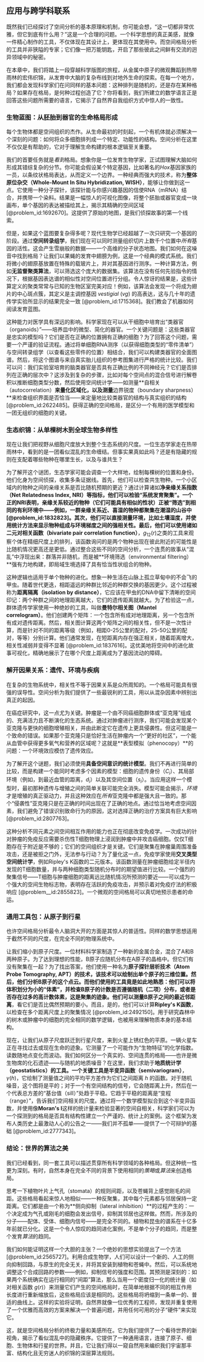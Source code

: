 ## 应用与跨学科联系

既然我们已经探讨了空间分析的基本原理和机制，你可能会想，“这一切都非常优雅，但它到底有什么用？”这是一个合理的问题。一个科学思想的真正美感，就像一件精心制作的工具，不仅体现在其设计上，更体现在其使用中。而空间格局分析的工具并非狭隘的专家；它们像一把万能钥匙，开启了那些彼此之间鲜有交流的迥异领域中的秘密。

在本章中，我们将踏上一段穿越科学版图的旅程，从金属中原子的微观舞蹈到热带雨林的宏伟织锦，从发育中大脑的复杂布线到对地外生命的探索。在每一个地方，我们都会发现科学家们在问同样的基本问题：这种排列是随机的，还是存在某种格局？如果存在格局，是何种过程创造了它？你将看到，我们所建立的数学语言正是回答这些问题所需要的语言，它揭示了自然界自我组织方式中惊人的一致性。

### 生物蓝图：从胚胎到器官的生命格局形成

每个生物体都是空间组织的杰作。从生命最初的时刻起，一个有机体就必须解决一个深刻的问题：如何将众多细胞排列成一个特定、功能性的结构。空间分析在这里不仅仅是有帮助的，它对于理解生命构建的根本逻辑至关重要。

我们的首要任务就是*看到*格局。想象你是一位发育生物学家，正试图理解大脑如何形成其错综复杂的分节。你可能会假设某个特定基因，比如著名的*Hox*基因家族的一员，以条纹状格局表达，从而定义一个边界。一种经典而强大的技术，称为**整体原位杂交（Whole-Mount In Situ Hybridization, WISH）**，能够让你做到这一点。它使用一种分子探针，该探针能与你感兴趣基因的信使RNA（mRNA）结合，并携带一个染料。结果是一幅惊人的可视化图像，将整个胚胎或器官变成一块画布，单个基因的表达被描绘其上，揭示其精确的空间区域 [@problem_id:1692670]。这提供了原始的地图，是我们侦探故事的第一个线索。

但是，如果这个蓝图要复杂得多呢？现代生物学已经超越了一次只研究一个基因的阶段。通过**空间转录组学**，我们现在可以同时测量组织切片上数千个位置中*所有*基因的活性。这会产生雪崩般的数据——一个高维的分子状态地图。我们如何在这噪音中找到格局？让我们以果蝇的发育中翅膀为例，这是一个经典的模式系统。我们将微小的翅原基放置在特殊的载玻片上，并对其基因进行测序。一种计算方法，例如**无监督聚类算法**，可以筛选这个庞大的数据集。该算法在没有任何先验指令的情况下，根据基因表达谱的相似性对空间位置进行分组。令人惊讶的结果是，这些计算定义的聚类常常与已知的生物区室完美对应！例如，该算法会发现一个将成为翅片的中心斑点簇，其定义是主调控基因 *vestigial* ($vg$) 的高表达，这与几十年的遗传学实验所显示的结果完全一致 [@problem_id:1715368]。我们教会了机器如何阅读发育蓝图。

这种能力对医学具有深远的影响。科学家现在可以从干细胞中培育出“类器官（organoids）”——培养皿中的微型、简化的器官。一个关键问题是：这些类器官是忠实的模型吗？它们是否在正确的位置拥有正确的细胞？为了回答这个问题，需要一个严谨的验证流程。通过将单细胞RNA测序（以获得细胞类型的“零件清单”）与空间转录组学（以查看这些零件的位置）相结合，我们可以构建类器官的全面图谱。然后，将这个图谱与来自真实胎儿组织的参考图集进行严格的统计比较。我们可以问：我们实验室培育的脑类器官是否具有正确比例的不同神经元？它们是否排列在正确的层次中？这涉及到复杂的步骤，比如对每个空间点的混合信号进行解卷积以推断细胞类型分数，然后使用空间统计学——如测量**自相关（autocorrelation）**来量化区域化，以及测量**边界锐度（boundary sharpness）**来检查组织界面是否恰当——来定量地比较类器官的结构与真实组织的结构 [@problem_id:2622485]。获得正确的空间格局，是区分一个有用的医学模型和一团无组织的细胞的关键。

### 生态织锦：从单棵树木到全球生物多样性

现在让我们把视野从细胞尺度放大到整个生态系统的尺度。一位生态学家走在热带雨林中，看到的是一团看似混乱的生命缠结。但事实果真如此吗？还是有隐藏的规则在支配着哪些物种在哪里生长，以及与谁共生？

为了解开这个谜团，生态学家可能会调查一个大样地，绘制每棵树的位置和身份。他们化身为空间侦探，收集多条证据线。首先，他们可以检查共生物种。一个小区域内的物种之间的亲缘关系是否比随机预期的更近？通过计算诸如**净亲缘关系指数（Net Relatedness Index, NRI）**等指标，他们可以检验“系统发育聚集”。一个正的NRI表明，亲缘关系较近的物种（它们可能具有相似的性状）正被“筛选”到相同的有利环境中——例如，一群亲缘关系近、喜湿的物种都聚集在潮湿的山谷中 [@problem_id:1832823]。其次，他们可以直接测量环境，比如土壤湿度，并使用统计方法来显示物种组成与环境梯度之间的强相关性。最后，他们可以使用诸如**二元对相关函数（bivariate pair correlation function）**，$g_{12}(r)$之类的工具来观察个体在精细尺度上的排列，该函数询问的是两个物种出现在彼此附近的可能性是比随机情况更高还是更低。通过整合这些不同的空间分析，一个连贯的故事从“混乱”中浮现出来：群落并非随机，而是被**环境筛选（environmental filtering）**强有力地构建，即局域生境选择了具有恰当性状组合的物种。

这种逻辑也适用于单个物种的进化。想象一种生活在山脉上孤立草甸中的不会飞的甲虫。随着世代更迭，相距遥远的种群比邻近的种群交换的基因更少。这个过程被称为**距离隔离（isolation by distance）**，它应该在甲虫的DNA中留下清晰的空间印记：两个种群之间的地理距离越大，它们的遗传距离就越大。为了检验这一点，群体遗传学家使用一种绝妙的工具，叫做**曼特尔相关图（Mantel correlogram）**。他们创建两个矩阵：一个包含所有成对地理距离，另一个包含所有成对遗传距离。然后，相关图计算这两个矩阵之间的相关性，但不是一次性计算，而是针对不同的距离等级（例如，相距0-25公里的配对，25-50公里的配对，等等）分别计算。他们通常发现，在短距离内存在强正相关，随着距离增大，相关性减弱并变得不显著 [@problem_id:1837616]。这优美地将空间中的进化故事可视化，精确地展示了在哪个尺度上距离成为了基因流动的障碍。

### 解开因果关系：遗传、环境与疾病

在复杂的生物系统中，相关性不等于因果关系是众所周知的。一个格局可能具有很强的误导性。空间分析为我们提供了一些最锐利的工具，用以从混杂因素中辨别出真正的起因。

在癌症研究中，这一点尤为关键。肿瘤是一个由不同癌细胞群体或“亚克隆”组成的、充满活力且不断演化的生态系统。通过对肿瘤进行测序，我们可能会发现某个亚克隆与更快的细胞增殖相关，并由此断定它在遗传上更具侵袭性。但这可能是一个致命的错误。如果那个亚克隆只是恰好生活在肿瘤内一个“更好的社区”，一个能从血管中获得更多氧气和营养的区域呢？这就是**表型模拟（phenocopy）**的问题：一个环境效应模仿了遗传效应。

为了解开这个谜题，我们必须使用**具备空间意识的统计模型**。我们不再进行简单的比较，而是构建一个能同时考虑多个因素的模型：细胞的遗传身份（$C_i$）、其局部环境（例如，到最近血管的距离，$d_i$）以及其空间位置（$s_i$）。当应用这样一个模型时，最初那种遗传与增殖之间的简单关联可能完全消失。模型可能会揭示，*环境*才是增殖的真正驱动力，并且这种效应在*所有*亚克隆中都是强大且一致的。那个“侵袭性”亚克隆只是在正确的时间出现在了正确的地点。通过恰当地考虑空间因素，我们避免了错误识别致命行为的原因，这对选择正确的治疗方案具有巨大影响 [@problem_id:2807763]。

这种分析不同元素之间空间相互作用的能力也正在彻底改变免疫学。一次成功的针对肿瘤的免疫反应需要杀伤性T细胞物理上浸润到肿瘤中并攻击癌细胞。仅仅T细胞存在于附近是不够的；它们的空间组织才是关键。它们是聚集在肿瘤巢周围准备攻击，还是被拒之门外，无法参与行动？为了量化这一点，免疫学家使用**交叉类型空间统计学**，例如Ripley's K函数的二元版本。该函数测量在肿瘤细胞给定半径内发现的T细胞数量，并与两种细胞类型随机分布时的期望值进行比较。一个强烈的聚集信号——T细胞与肿瘤细胞的距离远比随机情况所预测的要近——可以成为一个强大的空间生物标志物，表明存在活跃的免疫攻击，并预示着对免疫疗法的积极响应 [@problem__id:2855823]。一个微观的空间格局可以真切地预示患者的命运。

### 通用工具包：从原子到行星

也许空间格局分析最令人脑洞大开的方面是其惊人的普适性。同样的数学思想适用于截然不同的尺度，在完全不同的物理系统中。

让我们缩小到原子尺度。一位材料科学家制造了一种新的金属合金，混合了A和B两种原子。为了达到理想的性能，B原子应随机分布在A原子的晶格中。但它们有没有聚集在一起？为了找出答案，他们使用一种名为**原子探针层析技术（Atom Probe Tomography, APT）**的技术，该技术可以绘制出单个原子的三维位置。然后，他们分析B原子的这个点云。而他们使用的工具竟是如此地熟悉：他们可以将体积划分为小的“体素”，并检查B原子的计数是否遵循随机（二项）分布，或者是否存在过多的高计数体素，这是聚集的迹象。他们可以测量B原子之间的**最近邻距离**，看它们是否比偶然预期的要小。而且，是的，他们可以计算**Ripley's K函数**，以检查在多个距离尺度上的聚集情况 [@problem_id:2492150]。用于研究森林中的树木或肿瘤中的细胞的完全相同的数学逻辑，也被用来理解物质本身的基本结构。

现在，让我们从原子尺度跃迁到行星尺度，来到火星上锈红色的平原。一辆火星车正在寻找过去或现在生命的迹象。它测量了一个可能作为“生物特征”的化学指数。读数随地点变化而波动。我们如何区分一个真实的、空间连贯的格局——也许是微生物席的化石遗迹——与随机的地质噪音？在这里，我们求助于**地质统计学（geostatistics）**的工具。一个关键工具是**半变异函数（semivariogram）**，$\gamma(h)$，它绘制了测量值之间的平均平方差作为它们之间距离 $h$ 的函数。对于随机噪音，这个图将是平的；对于一个有空间结构的信号，它会随距离上升，然后在一个代表总方差的“基台值（sill）”处趋于平稳。它趋于平稳的距离是“变程（range）”，告诉我们空间相关的尺度。通过将一个数学模型拟合到这个半变异函数，并使用像**Moran's I**这样的统计量来检验显著的空间自相关，科学家们可以为一个探测到的格局是否具有结构性建立一个严谨的、统计上的案例。这个框架为发布人类历史上最激动人心的公告之一——我们并不孤单——提供了一个可辩护的基础 [@problem_id:2777343]。

### 结论：世界的算法之美

我们已经看到，同一套工具可以描述贯穿所有科学领域的各种格局。但这种统一性更为深刻。有时，自然本身在完全不同的背景下使用相同的*策略*或*算法*来创造格局。

思考一下植物叶片上气孔（stomata）的规则间距，以及苍蝇背上感觉刚毛的间距。这些格局看起来惊人地相似——一种反聚集，其中每个元素都与邻居保持一定距离。它们都是由一个称为**侧向抑制（lateral inhibition）**的过程产生的：一个决定成为气孔或刚毛的细胞会发出信号，抑制其邻居也这样做。然而，所涉及的分子——配体、受体、细胞内信号——是完全不同的。植物和昆虫的谱系在十亿多年前就已分化。这是一个令人惊叹的趋同进化案例，不是单个分子的趋同，而是整个发育*算法*的趋同。

我们如何能证明这样一个大胆的主张？一个绝妙的思想实验提出了一个方法 [@problem_id:2565727]。利用合成生物学，人们可以设计一个新的、人工的侧向抑制回路，与原生的完全无关，并将其安装到植物和苍蝇中。然后，可以系统地调整这个合成回路的参数——例如，抑制信号的强度和范围。其预测是深刻的：如果两个系统确实在运行相同的“间距”算法，那么当用一个密度归一化的统计量（如对相关函数 $g(r)$）来测量它们产生的空间格局时，在简单地根据不同的相互作用长度进行重新缩放后，这些格局应该是相同的。这些格局将坍缩到一条单一的、普适的曲线上。这样的实验将证明，自然界就像一位优秀的工程师，发现并重复使用了一个优雅而高效的方案来解决一个普遍问题，并用任何可用的分子“硬件”来实现它。

这，就是空间格局分析的终极力量和美感所在。它为我们提供了一个看待世界的新视角，揭示了看似混乱中的隐藏秩序。它提供了一种通用语言，连接了原子、细胞、生物体和行星的世界。并且，它让我们得以一窥自然用来编织我们宇宙那丰富、结构化且无穷迷人的织锦的深层算法规则。